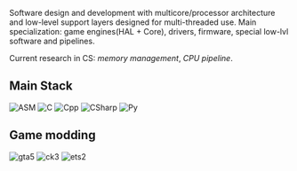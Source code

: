 Software design and development with multicore/processor architecture and low-level support layers designed for multi-threaded use. Main specialization: game engines(HAL + Core), drivers, firmware, special low-lvl software and pipelines.

Current research in CS: *memory management*, *CPU pipeline*.

## Main Stack
![ASM](https://user-images.githubusercontent.com/43295585/132256623-ed0db8a3-a98d-4261-bc27-aa504c21d18d.png)
![C](https://user-images.githubusercontent.com/43295585/132256632-f52db58d-d591-49fd-b870-f7ddd645e493.png)
![Cpp](https://user-images.githubusercontent.com/43295585/132256636-70b502fb-3511-4541-88ab-8a98c81dee87.png)
![CSharp](https://user-images.githubusercontent.com/43295585/132256638-cf0c39bb-46d5-45fb-b18e-2f6beadb3da0.png)
![Py](https://user-images.githubusercontent.com/43295585/132256646-e01d65a9-1d48-4aa3-8133-47a3fd26add9.png)

## Game modding
![gta5](https://user-images.githubusercontent.com/43295585/132256757-0adf9dab-0643-4ca7-bd22-a9ccbf2508b8.png)
![ck3](https://user-images.githubusercontent.com/43295585/132256761-8a7dbabc-431b-445f-a9ce-3ebcd1f29e34.png)
![ets2](https://github.com/AmeliePick/AmeliePick/assets/43295585/6aff09a3-3430-4828-a4d2-b2cc2d944519)
